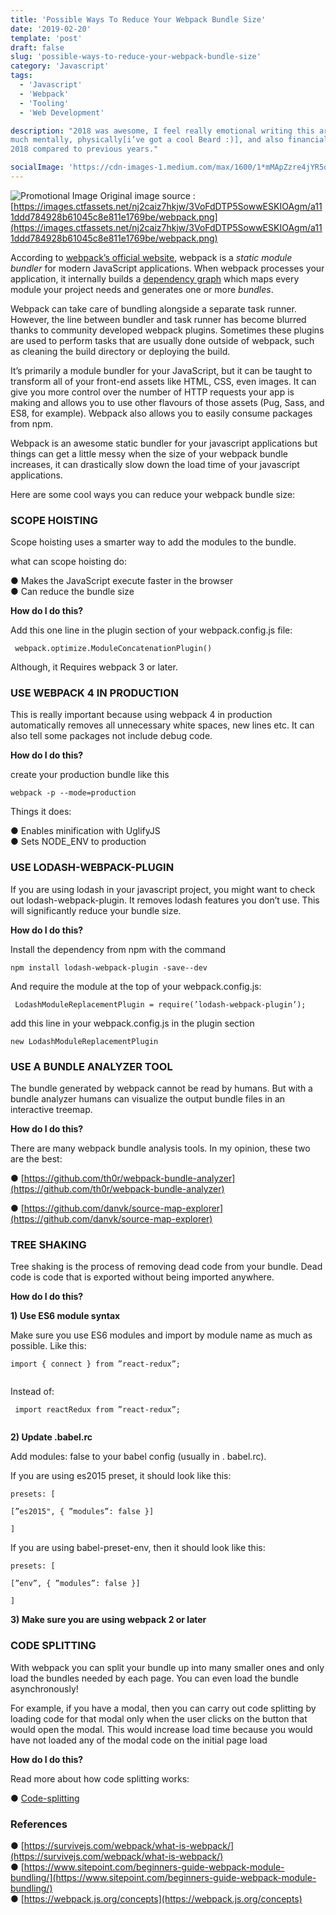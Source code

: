 ```yaml
---
title: 'Possible Ways To Reduce Your Webpack Bundle Size'
date: '2019-02-20'
template: 'post'
draft: false
slug: 'possible-ways-to-reduce-your-webpack-bundle-size'
category: 'Javascript'
tags:
  - 'Javascript'
  - 'Webpack'
  - 'Tooling'
  - 'Web Development'

description: "2018 was awesome, I feel really emotional writing this article because I grew so
much mentally, physically[i’ve got a cool Beard :)], and also financially in
2018 compared to previous years."

socialImage: 'https://cdn-images-1.medium.com/max/1600/1*mMApZzre4jYR5owWyF8Vug.jpeg'
---
```


![Promotional Image](https://cdn-images-1.medium.com/max/1600/1*mMApZzre4jYR5owWyF8Vug.jpeg)
<span class="figcaption_hack">Original image source :
[https://images.ctfassets.net/nj2caiz7hkjw/3VoFdDTP5SowwESKIOAgm/a111ddd784928b61045c8e811e1769be/webpack.png](https://images.ctfassets.net/nj2caiz7hkjw/3VoFdDTP5SowwESKIOAgm/a111ddd784928b61045c8e811e1769be/webpack.png)</span>

According to [webpack’s official website](https://webpack.js.org/concepts),
webpack is a _static module bundler_ for modern JavaScript applications. When
webpack processes your application, it internally builds a [dependency
graph](https://webpack.js.org/concepts/dependency-graph/) which maps every
module your project needs and generates one or more _bundles_.

Webpack can take care of bundling alongside a separate task runner. However, the
line between bundler and task runner has become blurred thanks to community
developed webpack plugins. Sometimes these plugins are used to perform tasks
that are usually done outside of webpack, such as cleaning the build directory
or deploying the build.

It’s primarily a module bundler for your JavaScript, but it can be taught to
transform all of your front-end assets like HTML, CSS, even images. It can give
you more control over the number of HTTP requests your app is making and allows
you to use other flavours of those assets (Pug, Sass, and ES8, for example).
Webpack also allows you to easily consume packages from npm.

Webpack is an awesome static bundler for your javascript applications but things
can get a little messy when the size of your webpack bundle increases, it can
drastically slow down the load time of your javascript applications.

Here are some cool ways you can reduce your webpack bundle size:

### SCOPE HOISTING

Scope hoisting uses a smarter way to add the modules to the bundle.

what can scope hoisting do:

● Makes the JavaScript execute faster in the browser <br>
● Can reduce the bundle size

**How do I do this?**

Add this one line in the plugin section of your webpack.config.js file:

    ​​ webpack.optimize.ModuleConcatenationPlugin()

Although, it Requires webpack 3 or later.

### USE WEBPACK 4 IN PRODUCTION

This is really important because using webpack 4 in production automatically
removes all unnecessary white spaces, new lines etc. It can also tell some
packages not include debug code.

**How do I do this?**

create your production bundle like this

    webpack -p --mode=production

Things it does:

● Enables minification with UglifyJS <br>
● Sets NODE_ENV to production

### USE LODASH-WEBPACK-PLUGIN

If you are using lodash in your javascript project, you might want to check out
lodash-webpack-plugin. It removes lodash features you don’t use. This will
significantly reduce your bundle size.

**How do I do this?**

Install the dependency from npm with the command

    npm install lodash-webpack-plugin -save--dev

And require the module at the top of your webpack.config.js:

    ​​ LodashModuleReplacementPlugin = ​require​(​’lodash-webpack-plugin’​);

add this line in your webpack.config.js in the plugin section

    new LodashModuleReplacementPlugin

### USE A BUNDLE ANALYZER TOOL

The bundle generated by webpack cannot be read by humans. But with a bundle
analyzer humans can visualize the output bundle files in an interactive treemap.

**How do I do this?**

There are many webpack bundle analysis tools. In my opinion, these two are the
best:

●
[https://github.com/th0r/webpack-bundle-analyzer](https://github.com/th0r/webpack-bundle-analyzer)

●
[https://github.com/danvk/source-map-explorer](https://github.com/danvk/source-map-explorer)

### TREE SHAKING

Tree shaking is the process of removing dead code from your bundle. Dead code is
code that is exported without being imported anywhere.

**How do I do this?**

**1) Use ES6 module syntax**

Make sure you use ES6 modules and import by module name as much as possible.
Like this:

    import { connect } ​from ”react-redux”​;
    ​​ ​

Instead of:

    ​​ import reactRedux ​from ”react-redux”​;
    ​​ ​

**2) Update .babel.rc**

Add modules: false to your babel config (usually in .​ babel.rc​).

If you are using es2015 preset, it should look like this:

    presets: [

    [​”es2015"​, { ​”modules”​: ​false​ }]

    ]

If you are using babel-preset-env, then it should look like this:

    presets: [

    [​”env”​, { ​”modules”​: ​false​ }]

    ]

**3) Make sure you are using webpack 2 or later**

### CODE SPLITTING

With webpack you can split your bundle up into many smaller ones and only load
the bundles needed by each page. You can even load the bundle asynchronously!

For example, if you have a modal, then you can carry out code splitting by
loading code for that modal only when the user clicks on the button that would
open the modal. This would increase load time because you would have not loaded
any of the modal code on the initial page load

**How do I do this?**

Read more about how code splitting works:

● [Code-splitting](https://webpack.js.org/guides/code-splitting/)

### References

● [https://survivejs.com/webpack/what-is-webpack/](https://survivejs.com/webpack/what-is-webpack/)<br>
● [https://www.sitepoint.com/beginners-guide-webpack-module-bundling/](https://www.sitepoint.com/beginners-guide-webpack-module-bundling/)<br>
● [https://webpack.js.org/concepts](https://webpack.js.org/concepts)
